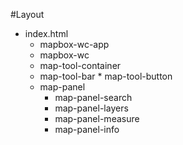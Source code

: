 #Layout


* index.html
  * mapbox-wc-app
  *  mapbox-wc
  *  map-tool-container
    *  map-tool-bar
      *  map-tool-button
    * map-panel
      * map-panel-search
      * map-panel-layers
      * map-panel-measure
      * map-panel-info